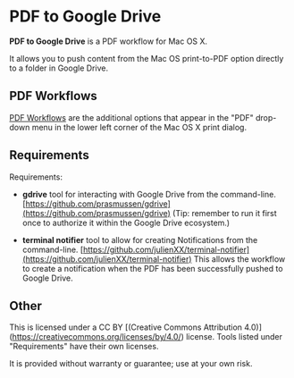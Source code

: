 # PDF to Google Drive 


**PDF to Google Drive** is a PDF workflow for Mac OS X. 

It allows you to push content from the Mac OS print-to-PDF option directly to a folder in Google Drive. 


## PDF Workflows

[PDF Workflows](https://developer.apple.com/library/mac/documentation/Printing/Conceptual/PDF_Workflow/pdfwf_concepts/pdfwf_concepts.html) are the additional options that appear in the "PDF" drop-down menu in the lower left corner of the Mac OS X print dialog.

## Requirements
Requirements:

- **gdrive** tool for interacting with Google Drive  from the command-line. [https://github.com/prasmussen/gdrive](https://github.com/prasmussen/gdrive) (Tip: remember to run it first once to authorize it within the Google Drive ecosystem.)

- **terminal notifier** tool to allow for creating Notifications from the command-line. [https://github.com/julienXX/terminal-notifier](https://github.com/julienXX/terminal-notifier) This allows the workflow to create a notification when the PDF has been successfully pushed to Google Drive. 

## Other

This is licensed under a CC BY [(Creative Commons Attribution 4.0)] (https://creativecommons.org/licenses/by/4.0/) license. Tools listed under "Requirements" have their own licenses.

It is provided without warranty or guarantee; use at your own risk. 


